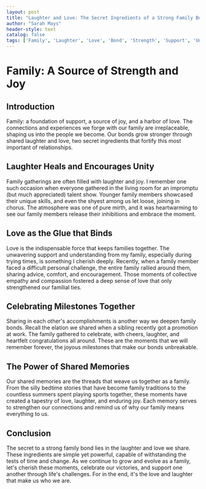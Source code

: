 ```yaml
---
layout: post
title: "Laughter and Love: The Secret Ingredients of a Strong Family Bond"
author: "Sarah Mays"
header-style: text
catalog: false
tags: ['Family', 'Laughter', 'Love', 'Bond', 'Strength', 'Support', 'Unity']
---
```


# Family: A Source of Strength and Joy

## Introduction

Family: a foundation of support, a source of joy, and a harbor of love. The connections and experiences we forge with our family are irreplaceable, shaping us into the people we become. Our bonds grow stronger through shared laughter and love, two secret ingredients that fortify this most important of relationships.

## Laughter Heals and Encourages Unity

Family gatherings are often filled with laughter and joy. I remember one such occasion when everyone gathered in the living room for an impromptu (but much appreciated) talent show. Younger family members showcased their unique skills, and even the shyest among us let loose, joining in chorus. The atmosphere was one of pure mirth, and it was heartwarming to see our family members release their inhibitions and embrace the moment.

## Love as the Glue that Binds

Love is the indispensable force that keeps families together. The unwavering support and understanding from my family, especially during trying times, is something I cherish deeply. Recently, when a family member faced a difficult personal challenge, the entire family rallied around them, sharing advice, comfort, and encouragement. Those moments of collective empathy and compassion fostered a deep sense of love that only strengthened our familial ties.

## Celebrating Milestones Together

Sharing in each other's accomplishments is another way we deepen family bonds. Recall the elation we shared when a sibling recently got a promotion at work. The family gathered to celebrate, with cheers, laughter, and heartfelt congratulations all around. These are the moments that we will remember forever, the joyous milestones that make our bonds unbreakable.

## The Power of Shared Memories

Our shared memories are the threads that weave us together as a family. From the silly bedtime stories that have become family traditions to the countless summers spent playing sports together, these moments have created a tapestry of love, laughter, and enduring joy. Each memory serves to strengthen our connections and remind us of why our family means everything to us.

## Conclusion

The secret to a strong family bond lies in the laughter and love we share. These ingredients are simple yet powerful, capable of withstanding the tests of time and change. As we continue to grow and evolve as a family, let's cherish these moments, celebrate our victories, and support one another through life's challenges. For in the end, it's the love and laughter that make us who we are.
